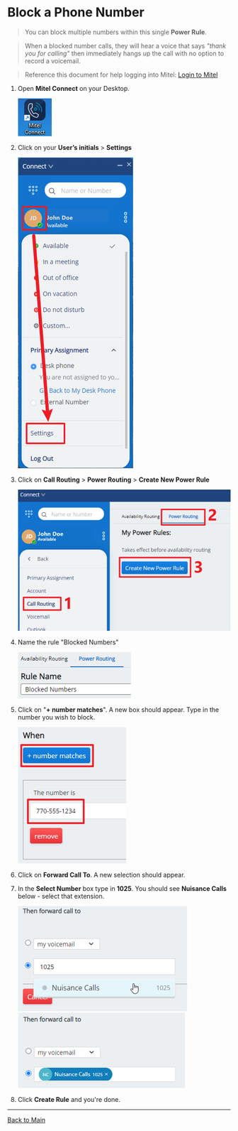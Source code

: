 # Block a Phone Number

>You can block multiple numbers within this single **Power Rule**.

>When a blocked number calls, they will hear a voice that says *"thank you for calling"* then immediately hangs up the call with no option to record a voicemail.

>Reference this document for help logging into Mitel: [Login to Mitel](Mitel/Login%20to%20Mitel)

1. Open **Mitel Connect** on your Desktop.

    ![Mitel Logo](refs/Mitel/1.png)

1. Click on your **User’s initials** > **Settings**

    ![Mitel Settings](refs/Mitel/3.png)

1. Click on **Call Routing** > **Power Routing** > **Create New Power Rule**

    ![Create Power Rule](refs/Mitel/5.png)

1. Name the rule "Blocked Numbers"

    ![Name the Power Rule](refs/Mitel/6.png)

1. Click on "**+ number matches**". A new box should appear. Type in the number you wish to block.

    ![Choose Conditional](refs/Mitel/7.png)

1. Click on **Forward Call To**. A new selection should appear.
1. In the **Select Number** box type in **1025**. You should see **Nuisance Calls** below - select that extension.

    ![Create Power Rule](refs/Mitel/8.png)
    ![Create Power Rule](refs/Mitel/9.png)

1. Click **Create Rule** and you're done.

---

[Back to Main](README.md)
